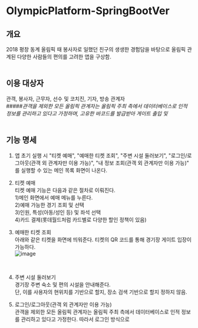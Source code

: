 # OlympicPlatform-SpringBootVer
## 개요
2018 평창 동계 올림픽 때 봉사자로 일했던 친구의 생생한 경험담을 바탕으로 올림픽 관계된 다양한 사람들의 편의를 고려한 앱을 구상함.<br><br>
## 이용 대상자
관객, 봉사자, 근무자, 선수 및 코치진, 기자, 방송 관계자<br>
#####*관객을 제외한 모든 올림픽 관계자는 올림픽 주최 측에서 데이터베이스로 인적 정보를 관리하고 있다고 가정하며, 고유한 바코드를 발급받아 게이트 출입 및*<br><br>
## 기능 명세
1. 앱 초기 실행 시 "티켓 예매", "예매한 티켓 조회", "주변 시설 둘러보기", "로그인/로그아웃(관객 외 관계자만 이용 가능)", "내 정보 조회(관객 외 관계자만 이용 가능)" 를 실행할 수 있는 메인 목록 화면이 나온다.

2. 티켓 예매<br>
티켓 예매 기능은 다음과 같은 절차로 이뤄진다.<br>
1)메인 화면에서 예매 메뉴를 누른다.<br>
2)예매 가능한 경기 조회 및 선택<br>
3)인원, 특성(아동/성인 등) 및 좌석 선택<br>
4)카드 결제(롯데월드처럼 카드별로 다양한 할인 정책이 있음)<br>

3. 예매한 티켓 조회<br>
아래와 같은 티켓을 화면에 띄워준다. 티켓의 QR 코드를 통해 경기장 게이트 입장이 가능하다.<br>
![image](https://user-images.githubusercontent.com/48075848/104144713-bdc15380-5407-11eb-836e-8b3a983ae63a.png)
<br>

4. 주변 시설 둘러보기<br>
경기장 주변 숙소 및 편의 시설을 안내해준다.<br>
단, 이를 사용자의 현위치를 기반으로 할지, 장소 검색 기반으로 할지 정하지 않음.<br>

5. 로그인/로그아웃(관객 외 관계자만 이용 가능)<br>
관객을 제외한 모든 올림픽 관계자는 올림픽 주최 측에서 데이터베이스로 인적 정보를 관리하고 있다고 가정한다. 따라서 로그인 방식으로 
